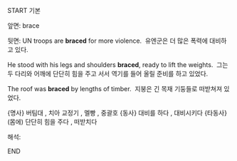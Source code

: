 START
기본

앞면:
brace


뒷면:
UN troops are **braced** for more violence. 
유엔군은 더 많은 폭력에 대비하고 있다.

He stood with his legs and shoulders **braced**, ready to lift the weights. 
그는 두 다리와 어깨에 단단히 힘을 주고 서서 역기를 들어 올릴 준비를 하고 있었다.

The roof was **braced** by lengths of timber. 
지붕은 긴 목재 기둥들로 떠받쳐져 있었다.

{명사} 버팀대 , 치아 교정기 , 멜빵 , 중괄호
{동사} 대비를 하다 , 대비시키다
{타동사} (몸에) 단단히 힘을 주다 , 떠받치다

해석:
<!--ID: 1696971208437-->
END